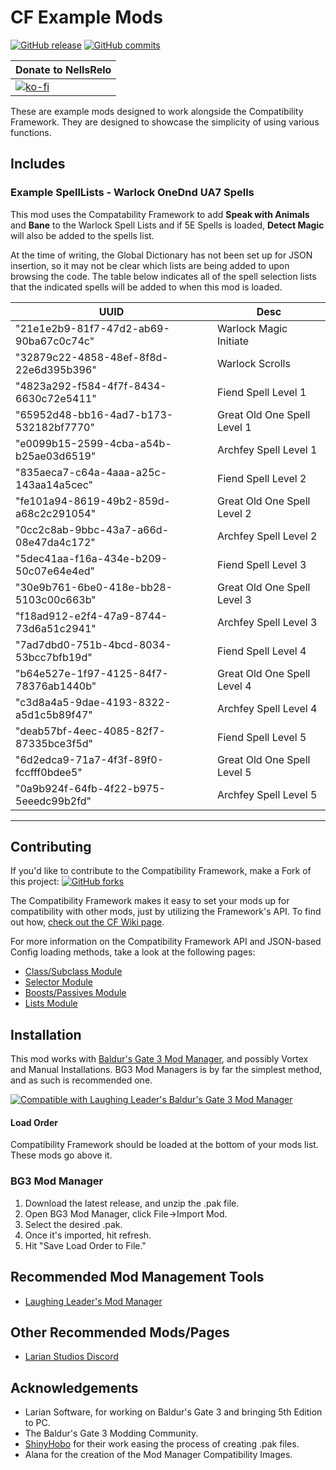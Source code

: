 # CF Example Mods
[![GitHub release](https://img.shields.io/github/v/tag/BG3-Community-Library-Team/CF-Example-Mods?label=Latest%20Version)](https://GitHub.com/BG3-Community-Library-Team/CF-Example-Mods/releases/) [![GitHub commits](https://img.shields.io/github/commits-since/BG3-Community-Library-Team/CF-Example-Mods/2.5.2.0/main)](https://GitHub.com/BG3-Community-Library-Team/CF-Example-Mods/commit/)

| Donate to NellsRelo |
| - |
| [![ko-fi](https://ko-fi.com/img/githubbutton_sm.svg)](https://ko-fi.com/O5O8PG8RF) |

These are example mods designed to work alongside the Compatibility Framework. They are designed to showcase the simplicity of using various functions.

## Includes

### Example SpellLists - Warlock OneDnd UA7 Spells

This mod uses the Compatability Framework to add __Speak with Animals__ and __Bane__ to the Warlock Spell Lists and if 5E Spells is loaded, __Detect Magic__ will also be added to the spells list.

At the time of writing, the Global Dictionary has not been set up for JSON insertion, so it may not be clear which lists are being added to upon browsing the code. The table below indicates all of the spell selection lists that the indicated spells will be added to when this mod is loaded.

| UUID | Desc |
|-|-|
| "21e1e2b9-81f7-47d2-ab69-90ba67c0c74c" | Warlock Magic Initiate |
| "32879c22-4858-48ef-8f8d-22e6d395b396" | Warlock Scrolls |
| "4823a292-f584-4f7f-8434-6630c72e5411" | Fiend Spell Level 1 |
| "65952d48-bb16-4ad7-b173-532182bf7770" | Great Old One Spell Level 1 |
| "e0099b15-2599-4cba-a54b-b25ae03d6519" | Archfey Spell Level 1 |
| "835aeca7-c64a-4aaa-a25c-143aa14a5cec" | Fiend Spell Level 2 |
| "fe101a94-8619-49b2-859d-a68c2c291054" | Great Old One Spell Level 2 |
| "0cc2c8ab-9bbc-43a7-a66d-08e47da4c172" | Archfey Spell Level 2 |
| "5dec41aa-f16a-434e-b209-50c07e64e4ed" | Fiend Spell Level 3 |
| "30e9b761-6be0-418e-bb28-5103c00c663b" | Great Old One Spell Level 3 |
| "f18ad912-e2f4-47a9-8744-73d6a51c2941" | Archfey Spell Level 3 |
| "7ad7dbd0-751b-4bcd-8034-53bcc7bfb19d" | Fiend Spell Level 4 |
| "b64e527e-1f97-4125-84f7-78376ab1440b" | Great Old One Spell Level 4 |
| "c3d8a4a5-9dae-4193-8322-a5d1c5b89f47" | Archfey Spell Level 4 |
| "deab57bf-4eec-4085-82f7-87335bce3f5d" | Fiend Spell Level 5 |
| "6d2edca9-71a7-4f3f-89f0-fccfff0bdee5" | Great Old One Spell Level 5 |
| "0a9b924f-64fb-4f22-b975-5eeedc99b2fd" | Archfey Spell Level 5 |


---

## Contributing
If you'd like to contribute to the Compatibility Framework, make a Fork of this project: [![GitHub forks](https://img.shields.io/github/forks/BG3-Community-Library-Team/CF-Sample-Patches)](https://GitHub.com/BG3-Community-Library-Team/CF-Sample-Patches/network/)

The Compatibility Framework makes it easy to set your mods up for compatibility with other mods, just by utilizing the Framework's API. To find out how, [check out the CF Wiki page](https://github.com/BG3-Community-Library-Team/BG3-Subclass-Compatibility-Framework/wiki/Adding-a-Subclass-to-the-Compatibility-Framework).

For more information on the Compatibility Framework API and JSON-based Config loading methods, take a look at the following pages:
- [Class/Subclass Module](https://github.com/BG3-Community-Library-Team/BG3-Subclass-Compatibility-Framework/wiki/_Class-Module)
- [Selector Module](https://github.com/BG3-Community-Library-Team/BG3-Subclass-Compatibility-Framework/wiki/_Selector-API)
- [Boosts/Passives Module](https://github.com/BG3-Community-Library-Team/BG3-Subclass-Compatibility-Framework/wiki/_Boosts-and-Passives)
- [Lists Module](https://github.com/BG3-Community-Library-Team/BG3-Subclass-Compatibility-Framework/wiki/_Lists-API)

## Installation
This mod works with [Baldur's Gate 3 Mod Manager](https://github.com/LaughingLeader/BG3ModManager), and possibly Vortex and Manual
Installations. BG3 Mod Managers is by far the simplest method, and as such is recommended one.

[![Compatible with Laughing Leader's Baldur's Gate 3 Mod Manager](https://i.imgur.com/qtdx2Yq.png)](https://github.com/LaughingLeader/BG3ModManager)

#### Load Order

Compatibility Framework should be loaded at the bottom of your mods list. These mods go above it.

### BG3 Mod Manager
1. Download the latest release, and unzip the .pak file.
2. Open BG3 Mod Manager, click File->Import Mod.
3. Select the desired .pak.
4. Once it's imported, hit refresh.
5. Hit "Save Load Order to File."

## Recommended Mod Management Tools
- [Laughing Leader's Mod Manager](https://github.com/LaughingLeader/BG3ModManager)

## Other Recommended Mods/Pages
- [Larian Studios Discord](https://discord.com/invite/larianstudios)

## Acknowledgements
- Larian Software, for working on Baldur's Gate 3 and bringing 5th Edition to PC.
- The Baldur's Gate 3 Modding Community.
- [ShinyHobo](https://github.com/ShinyHobo) for their work easing the process of creating .pak files.
- Alana for the creation of the Mod Manager Compatibility Images.
